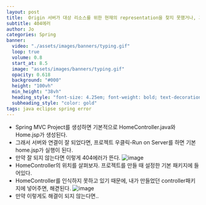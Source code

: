 ```yaml
---
layout: post
title:  Origin 서버가 대상 리소스를 위한 현재의 representation을 찾지 못했거나, 그것이 존재하는지를 밝히려 하지 않습니다.
subtitle: 404에러
author: Jo 
categories: Spring
banner:
  video: "./assets/images/banners/typing.gif"
  loop: true
  volume: 0.8
  start_at: 8.5
  image: "assets/images/banners/typing.gif"
  opacity: 0.618
  background: "#000"
  height: "100vh"
  min_height: "38vh"
  heading_style: "font-size: 4.25em; font-weight: bold; text-decoration: underline"
  subheading_style: "color: gold"
tags: java eclipse spring error
---
```


- Spring MVC Project를 생성하면 기본적으로 HomeController.java와 Home.jsp가 생성된다.
- 그래서 서버와 연결이 잘 되었다면, 프로젝트 우클릭-Run on Server를 하면 기본 home.jsp가 실행이 된다.
- 만약 잘 되지 않는다면 이렇게 404에러가 뜬다. 
  ![image](https://github.com/CheeseYoung/Cheeseyoung.github.io/assets/132384527/2a7c7f7a-96ec-45de-b460-a35409d3f5fe)
- HomeController의 위치를 살펴보자. 프로젝트를 만들 때 설정한 기본 패키지에 들어있다.
- HomeController를 인식하지 못하고 있기 때문에, 내가 만들었던 controller패키지에 넣어주면, 해겯된다.
  ![image](https://github.com/CheeseYoung/Cheeseyoung.github.io/assets/132384527/a05b4a6e-548e-4bec-b7eb-d9cb13725e68)
- 만약 이렇게도 해결이 되지 않는다면..


